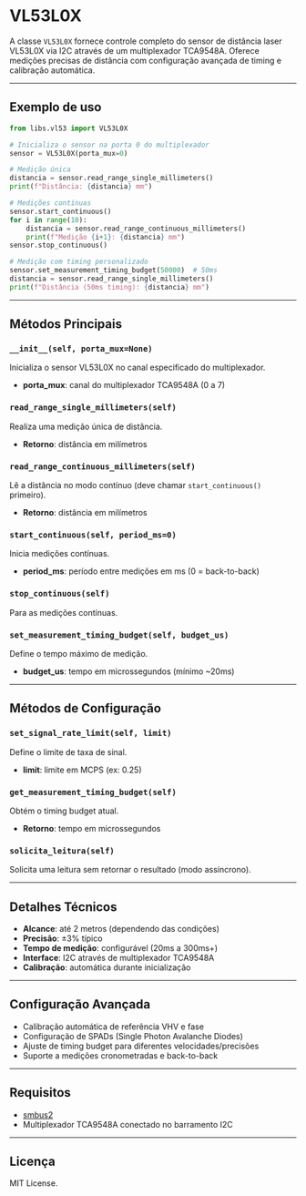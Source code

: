# VL53L0X

A classe `VL53L0X` fornece controle completo do sensor de distância laser VL53L0X via I2C através de um multiplexador TCA9548A. Oferece medições precisas de distância com configuração avançada de timing e calibração automática.

---

## Exemplo de uso

```python
from libs.vl53 import VL53L0X

# Inicializa o sensor na porta 0 do multiplexador
sensor = VL53L0X(porta_mux=0)

# Medição única
distancia = sensor.read_range_single_millimeters()
print(f"Distância: {distancia} mm")

# Medições contínuas
sensor.start_continuous()
for i in range(10):
    distancia = sensor.read_range_continuous_millimeters()
    print(f"Medição {i+1}: {distancia} mm")
sensor.stop_continuous()

# Medição com timing personalizado
sensor.set_measurement_timing_budget(50000)  # 50ms
distancia = sensor.read_range_single_millimeters()
print(f"Distância (50ms timing): {distancia} mm")
```

---

## Métodos Principais

### `__init__(self, porta_mux=None)`
Inicializa o sensor VL53L0X no canal especificado do multiplexador.

- **porta_mux**: canal do multiplexador TCA9548A (0 a 7)

### `read_range_single_millimeters(self)`
Realiza uma medição única de distância.

- **Retorno**: distância em milímetros

### `read_range_continuous_millimeters(self)`
Lê a distância no modo contínuo (deve chamar `start_continuous()` primeiro).

- **Retorno**: distância em milímetros

### `start_continuous(self, period_ms=0)`
Inicia medições contínuas.

- **period_ms**: período entre medições em ms (0 = back-to-back)

### `stop_continuous(self)`
Para as medições contínuas.

### `set_measurement_timing_budget(self, budget_us)`
Define o tempo máximo de medição.

- **budget_us**: tempo em microssegundos (mínimo ~20ms)

---

## Métodos de Configuração

### `set_signal_rate_limit(self, limit)`
Define o limite de taxa de sinal.

- **limit**: limite em MCPS (ex: 0.25)

### `get_measurement_timing_budget(self)`
Obtém o timing budget atual.

- **Retorno**: tempo em microssegundos

### `solicita_leitura(self)`
Solicita uma leitura sem retornar o resultado (modo assíncrono).

---

## Detalhes Técnicos

- **Alcance**: até 2 metros (dependendo das condições)
- **Precisão**: ±3% típico
- **Tempo de medição**: configurável (20ms a 300ms+)
- **Interface**: I2C através de multiplexador TCA9548A
- **Calibração**: automática durante inicialização

---

## Configuração Avançada

- Calibração automática de referência VHV e fase
- Configuração de SPADs (Single Photon Avalanche Diodes)
- Ajuste de timing budget para diferentes velocidades/precisões
- Suporte a medições cronometradas e back-to-back

---

## Requisitos

- [smbus2](https://pypi.org/project/smbus2/)
- Multiplexador TCA9548A conectado no barramento I2C

---

## Licença

MIT License.
